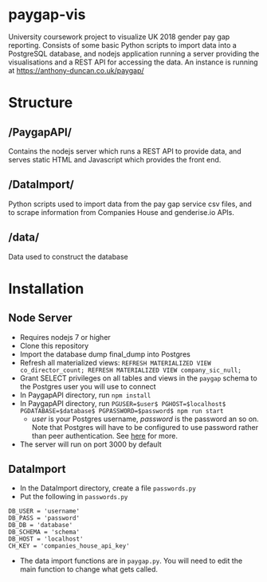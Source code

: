 # paygap-vis
University coursework project to visualize UK 2018 gender pay gap reporting.
Consists of some basic Python scripts to import data into a PostgreSQL database, and nodejs application running a server providing the visualisations and a REST API for accessing the data.
An instance is running at https://anthony-duncan.co.uk/paygap/

# Structure
## /PaygapAPI/
Contains the nodejs server which runs a REST API to provide data, and serves static HTML and Javascript which provides the front end.

## /DataImport/
Python scripts used to import data from the pay gap service csv files, and to scrape information from Companies House and genderise.io APIs.

## /data/
Data used to construct the database

# Installation
## Node Server
- Requires nodejs 7 or higher
- Clone this repository 
- Import the database dump final_dump into Postgres
- Refresh all materialized views: `REFRESH MATERIALIZED VIEW co_director_count; REFRESH MATERIALIZED VIEW company_sic_null;`
- Grant SELECT privileges on all tables and views in the `paygap` schema to the Postgres user you will use to connect
- In PaygapAPI directory, run `npm install`
- In PaygapAPI directory, run `PGUSER=$user$ PGHOST=$localhost$ PGDATABASE=$database$ PGPASSWORD=$password$ npm run start` 
  - $user$ is your Postgres username, $password$ is the password an so on. Note that Postgres will have to be configured to use password rather than peer authentication. See [here](https://wiki.postgresql.org/wiki/Client_Authentication) for more.
- The server will run on port 3000 by default

## DataImport
- In the DataImport directory, create a file `passwords.py`
- Put the following in `passwords.py`
```
DB_USER = 'username'
DB_PASS = 'password'
DB_DB = 'database'
DB_SCHEMA = 'schema'
DB_HOST = 'localhost'
CH_KEY = 'companies_house_api_key'
```
- The data import functions are in `paygap.py`. You will need to edit the main function to change what gets called.
